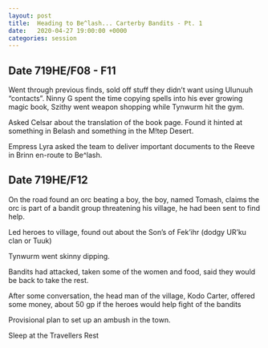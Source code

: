 ```yaml
---
layout: post
title:  Heading to Be^lash... Carterby Bandits - Pt. 1
date:   2020-04-27 19:00:00 +0000
categories: session
---
```


## Date 719HE/F08 - F11

Went through previous finds, sold off stuff they didn’t want using Ulunuuh “contacts”. Ninny G spent the time copying spells into his ever growing magic book, Szithy went weapon shopping while Tynwurm hit the gym.

Asked Celsar about the translation of the book page. Found it hinted at something in Belash and something in the M!tep Desert. 

Empress Lyra asked the team to deliver important documents to the Reeve in Brinn en-route to Be^lash.

## Date 719HE/F12
On the road found an orc beating a boy, the boy, named Tomash, claims the orc is part of a bandit group threatening his village, he had been sent to find help.

Led heroes to village, found out about the Son’s of Fek’ihr (dodgy UR’ku clan or Tuuk)

Tynwurm went skinny dipping.

Bandits had attacked, taken some of the women and food, said they would be back to take the rest.

After some conversation, the head man of the village, Kodo Carter, offered some money, about 50 gp if the heroes would help fight of the bandits

Provisional plan to set up an ambush in the town.

Sleep at the Travellers Rest

